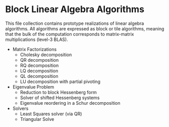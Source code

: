 # Block Linear Algebra Algorithms

This file collection contains prototype realizations of linear algebra algorithms. All algorithms are expressed as block or tile algorithms, meaning that the bulk of the computation corresponds to matrix-matrix multiplications (level-3 BLAS).

 * Matrix Factorizations
   - Cholesky decomposition
   - QR decomposition
   - RQ decomposition
   - LQ decomposition
   - QL decomposition
   - LU decomposition with partial pivoting
 * Eigenvalue Problem
   - Reduction to block Hessenberg form
   - Solver of shifted Hessenberg systems
   - Eigenvalue reordering in a Schur decomposition
 * Solvers
   - Least Squares solver (via QR)
   - Triangular Solve
